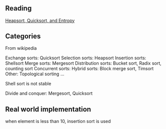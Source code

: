 #

## Reading
[Heapsort, Quicksort, and Entropy](http://users.aims.ac.za/~mackay/sorting/sorting.html)


## Categories

From wikipedia

Exchange sorts: Quicksort
Selection sorts: Heapsort
Insertion sorts: Shellsort
Merge sorts: Mergesort
Distribution sorts: Bucket sort, Radix sort, counting sort
Concurrent sorts:
Hybrid sorts: Block merge sort, Timsort
Other: Topological sorting ...


Shell sort is not stable

Divide and conquer: Mergesort, Quicksort


## Real world implementation
when element is less than 10, insertion sort is used
